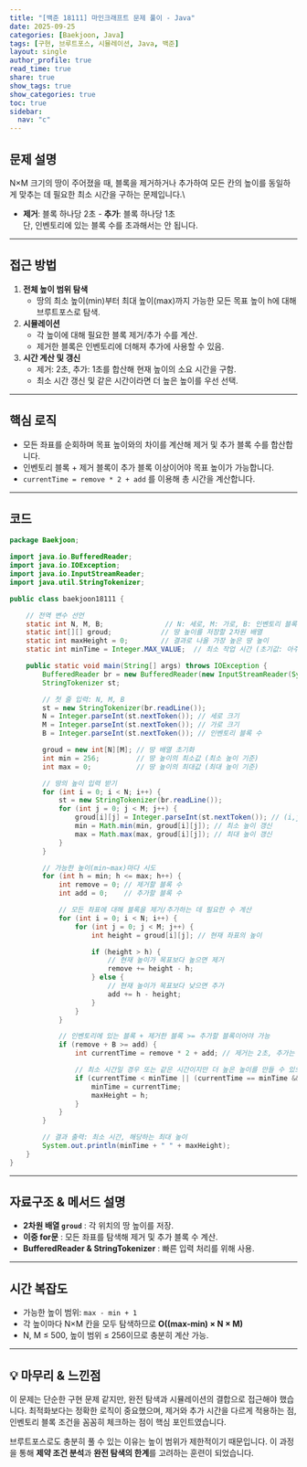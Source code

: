 ```yaml
---
title: "[백준 18111] 마인크래프트 문제 풀이 - Java"
date: 2025-09-25
categories: [Baekjoon, Java]
tags: [구현, 브루트포스, 시뮬레이션, Java, 백준]
layout: single
author_profile: true
read_time: true
share: true
show_tags: true
show_categories: true
toc: true
sidebar:
  nav: "c"
---
```


## 문제 설명

N×M 크기의 땅이 주어졌을 때, 블록을 제거하거나 추가하여 모든 칸의 높이를
동일하게 맞추는 데 필요한 최소 시간을 구하는 문제입니다.\

- **제거**: 블록 하나당 2초 - **추가**: 블록 하나당 1초\
  단, 인벤토리에 있는 블록 수를 초과해서는 안 됩니다.

---

## 접근 방법

1.  **전체 높이 범위 탐색**
    - 땅의 최소 높이(min)부터 최대 높이(max)까지 가능한 모든 목표 높이
      h에 대해 브루트포스로 탐색.
2.  **시뮬레이션**
    - 각 높이에 대해 필요한 블록 제거/추가 수를 계산.
    - 제거한 블록은 인벤토리에 더해져 추가에 사용할 수 있음.
3.  **시간 계산 및 갱신**
    - 제거: 2초, 추가: 1초를 합산해 현재 높이의 소요 시간을 구함.
    - 최소 시간 갱신 및 같은 시간이라면 더 높은 높이를 우선 선택.

---

## 핵심 로직

- 모든 좌표를 순회하며 목표 높이와의 차이를 계산해 제거 및 추가 블록
  수를 합산합니다.
- 인벤토리 블록 + 제거 블록이 추가 블록 이상이어야 목표 높이가
  가능합니다.
- `currentTime = remove * 2 + add` 를 이용해 총 시간을 계산합니다.

---

## 코드

```java
package Baekjoon;

import java.io.BufferedReader;
import java.io.IOException;
import java.io.InputStreamReader;
import java.util.StringTokenizer;

public class baekjoon18111 {

    // 전역 변수 선언
    static int N, M, B;               // N: 세로, M: 가로, B: 인벤토리 블록 수
    static int[][] groud;            // 땅 높이를 저장할 2차원 배열
    static int maxHeight = 0;        // 결과로 나올 가장 높은 땅 높이
    static int minTime = Integer.MAX_VALUE;  // 최소 작업 시간 (초기값: 아주 큰 수)

    public static void main(String[] args) throws IOException {
        BufferedReader br = new BufferedReader(new InputStreamReader(System.in));
        StringTokenizer st;

        // 첫 줄 입력: N, M, B
        st = new StringTokenizer(br.readLine());
        N = Integer.parseInt(st.nextToken()); // 세로 크기
        M = Integer.parseInt(st.nextToken()); // 가로 크기
        B = Integer.parseInt(st.nextToken()); // 인벤토리 블록 수

        groud = new int[N][M]; // 땅 배열 초기화
        int min = 256;         // 땅 높이의 최소값 (최소 높이 기준)
        int max = 0;           // 땅 높이의 최대값 (최대 높이 기준)

        // 땅의 높이 입력 받기
        for (int i = 0; i < N; i++) {
            st = new StringTokenizer(br.readLine());
            for (int j = 0; j < M; j++) {
                groud[i][j] = Integer.parseInt(st.nextToken()); // (i,j) 위치의 땅 높이
                min = Math.min(min, groud[i][j]); // 최소 높이 갱신
                max = Math.max(max, groud[i][j]); // 최대 높이 갱신
            }
        }

        // 가능한 높이(min~max)마다 시도
        for (int h = min; h <= max; h++) {
            int remove = 0; // 제거할 블록 수
            int add = 0;    // 추가할 블록 수

            // 모든 좌표에 대해 블록을 제거/추가하는 데 필요한 수 계산
            for (int i = 0; i < N; i++) {
                for (int j = 0; j < M; j++) {
                    int height = groud[i][j]; // 현재 좌표의 높이

                    if (height > h) {
                        // 현재 높이가 목표보다 높으면 제거
                        remove += height - h;
                    } else {
                        // 현재 높이가 목표보다 낮으면 추가
                        add += h - height;
                    }
                }
            }

            // 인벤토리에 있는 블록 + 제거한 블록 >= 추가할 블록이어야 가능
            if (remove + B >= add) {
                int currentTime = remove * 2 + add; // 제거는 2초, 추가는 1초

                // 최소 시간일 경우 또는 같은 시간이지만 더 높은 높이를 만들 수 있으면 갱신
                if (currentTime < minTime || (currentTime == minTime && h > maxHeight)) {
                    minTime = currentTime;
                    maxHeight = h;
                }
            }
        }

        // 결과 출력: 최소 시간, 해당하는 최대 높이
        System.out.println(minTime + " " + maxHeight);
    }
}

```

---

## 자료구조 & 메서드 설명

- **2차원 배열 `groud`** : 각 위치의 땅 높이를 저장.
- **이중 for문** : 모든 좌표를 탐색해 제거 및 추가 블록 수 계산.
- **BufferedReader & StringTokenizer** : 빠른 입력 처리를 위해 사용.

---

## 시간 복잡도

- 가능한 높이 범위: `max - min + 1`
- 각 높이마다 N×M 칸을 모두 탐색하므로 **O((max-min) × N × M)**
- N, M ≤ 500, 높이 범위 ≤ 256이므로 충분히 계산 가능.

---

## 💡 마무리 & 느낀점

이 문제는 단순한 구현 문제 같지만, 완전 탐색과 시뮬레이션의 결합으로 접근해야 했습니다.
최적화보다는 정확한 로직이 중요했으며, 제거와 추가 시간을 다르게 적용하는 점, 인벤토리 블록 조건을 꼼꼼히 체크하는 점이 핵심 포인트였습니다.

브루트포스로도 충분히 풀 수 있는 이유는 높이 범위가 제한적이기 때문입니다. 이 과정을 통해 **제약 조건 분석**과 **완전 탐색의 한계**를 고려하는 훈련이 되었습니다.
